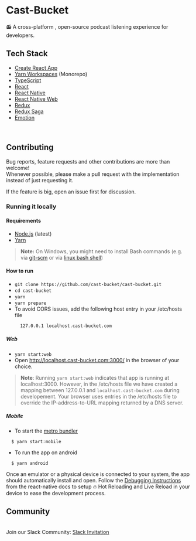 # Cast-Bucket

📻 A cross-platform , open-source podcast listening experience for developers.


## Tech Stack

- [Create React App](https://github.com/facebook/create-react-app)
- [Yarn Workspaces](https://yarnpkg.com/lang/en/docs/workspaces/) (Monorepo)
- [TypeScript](https://www.typescriptlang.org/)
- [React](https://github.com/facebook/react)
- [React Native](https://github.com/facebook/react-native)
- [React Native Web](https://github.com/necolas/react-native-web)
- [Redux](https://github.com/reduxjs/react-redux)
- [Redux Saga](https://github.com/redux-saga/redux-saga/)
- [Emotion](https://emotion.sh/docs/introduction)

<br/>

## Contributing

Bug reports, feature requests and other contributions are more than welcome! <br/>
Whenever possible, please make a pull request with the implementation instead of just requesting it.

If the feature is big, open an issue first for discussion.

### Running it locally

#### Requirements

- [Node.js](https://nodejs.org/) (latest)
- [Yarn](https://yarnpkg.com/)

> **Note:** On Windows, you might need to install Bash commands (e.g. via [git-scm](https://git-scm.com/downloads) or via [linux bash shell](https://www.howtogeek.com/249966/how-to-install-and-use-the-linux-bash-shell-on-windows-10/))

#### How to run

- `git clone https://github.com/cast-bucket/cast-bucket.git`
- `cd cast-bucket`
- `yarn`
- `yarn prepare` 
-  To avoid CORS issues, add the following host entry in your /etc/hosts file
    ```bash
      127.0.0.1 localhost.cast-bucket.com
    ```

##### Web
- `yarn start:web`
-  Open http://localhost.cast-bucket.com:3000/ in the browser of your choice.

> **Note**: Running `yarn start:web` indicates that app is running at localhost:3000. However, in the /etc/hosts file we have created a mapping between 127.0.0.1 and `localhost.cast-bucket.com` during developement. Your browser uses entries in the /etc/hosts file to override the IP-address-to-URL mapping returned by a DNS server.


##### Mobile
-  To start the [metro bundler](https://facebook.github.io/metro/)
```
  $ yarn start:mobile
```

-  To run the app on android
```
  $ yarn android
```

Once an emulator or a physical device is connected to your system, the app should automatically install and open. Follow the [Debugging Instructions](https://facebook.github.io/react-native/docs/debugging) from the react-native docs to setup :fire: Hot Reloading and Live Reload in your device to ease the development process.

## Community 

<br/>Join our Slack Community: [Slack Invitation](https://join.slack.com/t/cast-bucket/shared_invite/enQtNjI1NzY0NjEyOTQ4LWRkMzM3MDRmNGU2ODI5MGJmMWU4NjViZDUxZThjOTA2MTU1Yzc3ODFhYzI4NTIwYjIzYjlmYzA1MTQ3NGY1NTQ)

